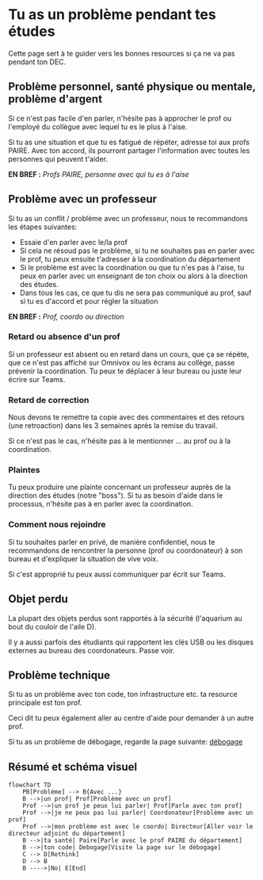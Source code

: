 # Tu as un problème pendant tes études

Cette page sert à te guider vers les bonnes resources si ça ne va pas pendant ton DEC.

## Problème personnel, santé physique ou mentale, problème d'argent

Si ce n'est pas facile d'en parler, n'hésite pas à approcher le prof ou l'employé du collègue avec lequel tu es le plus à l'aise.

Si tu as une situation et que tu es fatigué de répéter, adresse toi aux profs PAIRE. Avec ton accord, ils pourront partager 
l'information avec toutes les personnes qui peuvent t'aider.

**EN BREF :**  *Profs PAIRE, personne avec qui tu es à l'aise*


## Problème avec un professeur

Si tu as un conflit / problème avec un professeur, nous te recommandons les étapes suivantes:
- Essaie d'en parler avec le/la prof
- Si cela ne résoud pas le problème, si tu ne souhaites pas en parler avec le prof, tu peux ensuite t'adresser à la coordination du département
- Si le problème est avec la coordination ou que tu n'es pas à l'aise, tu peux en parler avec un enseignant de ton choix ou alors à la direction des études.
- Dans tous les cas, ce que tu dis ne sera pas communiqué au prof, sauf si tu es d'accord et pour régler la situation

**EN BREF :**  *Prof, coordo ou direction*

### Retard ou absence d'un prof

Si un professeur est absent ou en retard dans un cours, que ça se répète, que ce n'est pas affiché sur Omnivox ou les écrans au collège,
passe prévenir la coordination. Tu peux te déplacer à leur bureau ou juste leur écrire sur Teams.

### Retard de correction

Nous devons te remettre ta copie avec des commentaires et des retours (une retroaction) dans les 3 semaines après la remise du travail.

Si ce n'est pas le cas, n'hésite pas à le mentionner ... au prof ou à la coordination.

### Plaintes

Tu peux produire une plainte concernant un professeur auprès de la direction des études (notre "boss"). Si tu as besoin d'aide dans le processus, n'hésite pas à en parler avec la coordination.

### Comment nous rejoindre

Si tu souhaites parler en privé, de manière confidentiel, nous te recommandons de rencontrer la personne (prof ou coordonateur) à son 
bureau et d'expliquer la situation de vive voix.

Si c'est approprié tu peux aussi communiquer par écrit sur Teams.

## Objet perdu

La plupart des objets perdus sont rapportés à la sécurité (l'aquarium au bout du couloir de l'aile D). 

Il y a aussi parfois des étudiants qui rapportent les clés USB ou les disques externes au bureau des coordonateurs. Passe voir.

## Problème technique
Si tu as un problème avec ton code, ton infrastructure etc. ta resource principale est ton prof. 

Ceci dit tu peux également aller au centre d'aide pour demander à un autre prof.

Si tu as un problème de débogage, regarde la page suivante:
[débogage](debogage.md)

## Résumé et schéma visuel
```mermaid
flowchart TD
    PB[Problème] --> B{Avec ...}
    B -->|un prof| Prof[Problème avec un prof]
    Prof -->|un prof je peux lui parler| Prof[Parle avec ton prof]
    Prof -->|je ne peux pas lui parler| Coordonateur[Problème avec un prof]
    Prof -->|mon problème est avec le coordo| Directeur[Aller voir le directeur adjoint du département]
    B -->|ta santé| Paire[Parle avec le prof PAIRE du département]
    B -->|ton code| Debogage[Visite la page sur le débogage]
    C --> D[Rethink]
    D --> B
    B ---->|No| E[End]
```
